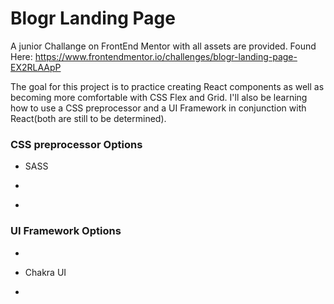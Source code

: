 # Blogr Landing Page

A junior Challange on FrontEnd Mentor with all assets are provided. Found Here: https://www.frontendmentor.io/challenges/blogr-landing-page-EX2RLAApP

The goal for this project is to practice creating React components as well as becoming more comfortable with CSS Flex and Grid. I'll also be learning how to use a CSS preprocessor and a UI Framework in conjunction with React(both are still to be determined).

### CSS preprocessor Options
- SASS 
- ~~~LESS~~~
- ~~~Stylus~~~

### UI Framework Options
- ~~~Material UI~~~
- Chakra UI 
- ~~~React-Bootstrap~~~
